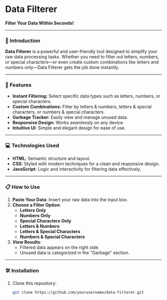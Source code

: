 # Data Filterer

**Filter Your Data Within Seconds!**

---

### 🚀 Introduction

**Data Filterer** is a powerful and user-friendly tool designed to simplify your raw data processing tasks. Whether you need to filter out letters, numbers, or special characters—or even create custom combinations like letters and numbers only—Data Filterer gets the job done instantly.

---

### 🌟 Features

- **Instant Filtering:** Select specific data types such as letters, numbers, or special characters.
- **Custom Combinations:** Filter by letters & numbers, letters & special characters, or numbers & special characters.
- **Garbage Tracker:** Easily view and manage unused data.
- **Responsive Design:** Works seamlessly on any device.
- **Intuitive UI:** Simple and elegant design for ease of use.

---

### 💻 Technologies Used

- **HTML**: Semantic structure and layout.
- **CSS**: Styled with modern techniques for a clean and responsive design.
- **JavaScript**: Logic and interactivity for filtering data effectively.

---

### 📋 How to Use

1. **Paste Your Data**: Insert your raw data into the input box.
2. **Choose a Filter Option**:
   - **Letters Only**
   - **Numbers Only**
   - **Special Characters Only**
   - **Letters & Numbers**
   - **Letters & Special Characters**
   - **Numbers & Special Characters**
3. **View Results**:
   - Filtered data appears on the right side.
   - Unused data is categorized in the "Garbage" section.

---

### 🛠 Installation

1. Clone this repository:
   ```bash
   git clone https://github.com/yourusername/data-filterer.git

